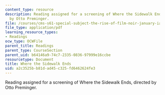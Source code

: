```yaml
---
content_type: resource
description: Reading assigned for a screening of Where the Sidewalk Ends, directed
  by Otto Preminger.
file: /courses/cms-s61-special-subject-the-rise-of-film-noir-january-iap-2012/a2c3525bb81dad45c325fd6462624fe3_MITCMS_S61_sidewalk_ends.pdf
file_type: application/pdf
learning_resource_types:
- Readings
ocw_type: OCWFile
parent_title: Readings
parent_type: CourseSection
parent_uid: b64146a9-74c7-2335-0836-97999e16ccbe
resourcetype: Document
title: Where the Sidewalk Ends
uid: a2c3525b-b81d-ad45-c325-fd6462624fe3
---
```

Reading assigned for a screening of Where the Sidewalk Ends, directed by Otto Preminger.